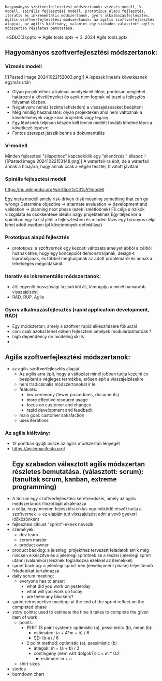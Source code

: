 ```
Hagyományos szoftverfejlesztési módszertanok: vízesés modell, V-modell, spirális fejlesztési modell, prototípus alapú fejlesztés, iteratív és inkrementális módszertanok, gyors alkalmazásfejlesztés. Agilis szoftverfejlesztési módszertanok: az agilis szoftverfejlesztés alapjai, az agilis kiáltvány, valamint egy szabadon választott agilis módszertan részletes bemutatása.
```

->SDLC(3).pptx
-> Agile tools.pptx
-> 3. 2024 Agile tools.pptx
## Hagyományos szoftverfejlesztési módszertanok: 

### Vízesés modell
![[Pasted image 20241022152003.png]]
A lépések lineáris következnek egymás után
- Olyan projektekhez alkalmas amelyeknél előre, pontosan meglehet határozni a követlényeket és azok nem fognak változni a fejlesztés folyamat közben.
- Negatívum: nehéz (szinte lehetetlen) a visszajelzéseket beépíteni
- Még mindig használatos: olyan projekteken ahol nem változnak a követelmények vagy kicsi projektek vagy legacy
- Egy lépésnek teljesen készen kell lennie mielőtt tovább lehetne lépni a következő lépésre
- Fontos szerepet játszik benne a dokumentálás

### V-modell
Minden fejlesztési "állapothoz" kapcsolódik egy "ellenőrzési" állapot:
![[Pasted image 20241022153148.png]]
A waterfall-ra épít, de a waterfall annak a hibájára, hogy annak csak a végén tesztel, hivatott javítani

### Spirális fejlesztési modell
https://hu.wikipedia.org/wiki/Spir%C3%A1lmodell

Egy meta modell amely risk-driven
(risk meaning something that can go wrong)
Determine objective -> alternate evaluation -> development and validation -> planning next phase (ezek ismétlődnek)
Fő célja a rizíkók vizsgálata és csökkentése
ideális nagy projektekhez
Egy teljes kör a spirálban egy fázist jelöl a fejlesztésben és minden fázis egy bizonyos célja lehet adott esetben (pl követmények definiálása)

### Prototípus alapú fejlesztés
- prototípus: a szoftvernek egy kezdeti változata amelyet abból a célból hoznak létre, hogy egy koncepciót demonstráljanak, design-t kipróbáljanak, és többet megtudjanak az adott problémáról és annak a lehetséges megoldásáról.
	

### Iteratív és inkrementális módszertanok:
- ált: egyenlő hosszúsági fázisokból áll, támogatja a minél hamarabb visszajelzést
- RAD, RUP, Agile


 ### Gyors alkalmazásfejlesztés (rapid application development, RAD)
- Egy módszertan, amely a szoftver rapid elkészítésére fókuszál
- con: csak azokat lehet ebben fejleszteni amelyek modularizálhatóak ?
- high dependency on modeling skills
- ...

## Agilis szoftverfejlesztési módszertanok:
- az agilis szoftverfejlesztés alapjai
	- Az agilis arra épít, hogy a változást minél jobban tudja kezelni és beépíteni a végleges termékbe, erősen épít a visszajelzésekre
	- nem tradicionális módszertanokat ír le
	- features: 
		- low ceremony (fewer procedures, documents)
		- more effective resource usage
		- focus on customer and changes
		- rapid development and feedback
	- main goal: customer satisfaction
	- uses iterations

### Az agilis kiáltvány:
- 12 pontban gyűjti össze az agilis módszertan lényegét
- https://agilemanifesto.org/
	## Egy szabadon választott agilis módszertan részletes bemutatása. (választott: scrum): (tanultak scrum, kanban, extreme programming)
- A Scrum egy szoftverfejlesztési keretrendszer, amely az agilis módszertanok filozófiáját alkalmazza 
- a célja, hogy minden fejlesztési ciklus egy működő részét tudja a szoftvernek -> ez alapján tud visszajelzést adni a vevő gyakori időközönként
- fejlesztési ciklust "sprint"-eknek nevezik
- személyek:
	- dev team
	- scrum master
	- product owner
- product backlog: a jelenlegi projekthez tervezett feladatok amik még nincsen elkészítve és a jelenlegi sprintnek se a részei (jelenlegi sprint utánni (valamikor) lesznek foglalkozva ezekkel az itemekkel)
- sprint backlog: a jelenlegi sprint-ben (development phase) teljesítendő feladatokat tartalmazza
- daily scrum meeting:
	- everyone has to anser:
		- what did you work on yesterday
		- what will you work on today
		- are there any blockers?
- sprint retrospective meeting: at the end of the sprint reflect on the completed phase
- story points: used to estimate the time it takes to complete the given item of work
	- points:
		- PERT (3 point system): optimistic (a), pessimistic (b), mean (b):
			- estimated: (a + 4*m + b) / 6
			- SD: (b-a) / 6
		- 2 point method: optimistic (a), pessimistic (b)
			- átlaguk: m = (a + b) / 2
			- contingeny (nem várt dolgok?): c = m * 0.2
				- estimate: m + c
	- shirt sizes
- stories
- burndown chart
